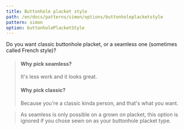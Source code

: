 ```yaml
---
title: Buttonhole placket style
path: /en/docs/patterns/simon/options/buttonholeplacketstyle
pattern: simon
option: buttonholePlacketStyle
---
```


Do you want classic buttonhole placket, or a seamless one (sometimes called French style)?

> #### Why pick seamless?
>
> It's less work and it looks great.
>
> #### Why pick classic?
>
> Because you're a classic kinda person, and that's what you want.

> As seamless is only possible on a grown on placket, this option is ignored if you chose sewn on as your buttonhole placket type.
